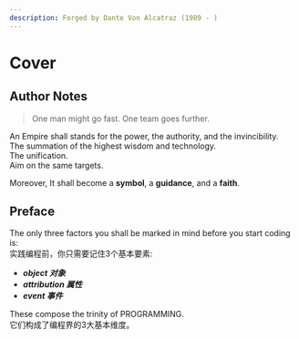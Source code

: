 ```yaml
---
description: Forged by Dante Von Alcatraz (1989 - )
---
```


# Cover

## Author Notes

> One man might go fast. One team goes further.

An Empire shall stands for the power,  the authority, and the invincibility.   
The summation of the highest wisdom and technology.   
The unification.   
Aim on the same targets. 

Moreover, It shall become a **symbol**, a **guidance**, and a **faith**.

## Preface

The only three factors you shall be marked in mind before you start coding is:  
实践编程前，你只需要记住3个基本要素:

* _**object 对象**_
* _**attribution 属性**_
* _**event 事件**_

These compose the trinity of PROGRAMMING.  
它们构成了编程界的3大基本维度。




